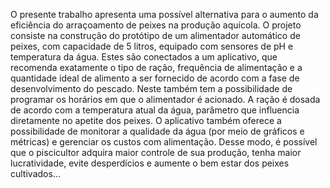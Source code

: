 O presente trabalho apresenta uma possível alternativa para o aumento da eficiência do arraçoamento
de peixes na produção aquícola. O projeto consiste na construção do protótipo de um alimentador
automático de peixes, com capacidade de 5 litros, equipado com sensores de pH e temperatura da
água. Estes são conectados a um aplicativo, que recomenda exatamente o tipo de ração, frequência de
alimentação e a quantidade ideal de alimento a ser fornecido de acordo com a fase de desenvolvimento
do pescado. Neste também tem a possibilidade de programar os horários em que o alimentador é
acionado. A ração é dosada de acordo com a temperatura atual da água, parâmetro que influencia
diretamente no apetite dos peixes. O aplicativo também oferece a possibilidade de monitorar a
qualidade da água (por meio de gráficos e métricas) e gerenciar os custos com alimentação. Desse
modo, é possível que o piscicultor adquira maior controle de sua produção, tenha maior lucratividade,
evite desperdícios e aumente o bem estar dos peixes cultivados...
